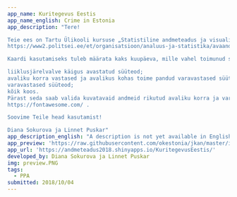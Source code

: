 ```yaml
---
app_name: Kuritegevus Eestis
app_name_english: Crime in Estonia
app_description: "Tere!

Teie ees on Tartu Ülikooli kursuse „Statistiline andmeteadus ja visualiseerimine“ lõpuprojekt. Projekti eesmärgiks oli luua kaardirakendus, mis kujutaks mingi ajaperioodi jooksul Eestis asetleidnud kuritegevust ja seaduserikkumisi. Kaart on valmistatud Politsei- ja Piirivalveameti avaandmete põhjal, mida uuendatakse igal neljapäeval ning mis on saadaval siin:
https://www2.politsei.ee/et/organisatsioon/analuus-ja-statistika/avaandmed.dot .

Kaardi kasutamiseks tuleb määrata kaks kuupäeva, mille vahel toimunud sündmused kaardile kuvatakse. Seejärel tuleb valida, mis tüüpi süüteod kaardile kantakse:

liiklusjärelvalve käigus avastatud süüteod;
avaliku korra vastased ja avalikus kohas toime pandud varavastased süüteod;
varavastased süüteod;
kõik koos.
Pärast seda saab valida kuvatavaid andmeid rikutud avaliku korra ja varavastase süüteo paragrahvi ning sõiduki liigi järgi. Kaardil kuvatud märgisele vajutades kuvatakse süüteoga seotud informatsioon. Asukohamärgistel kasutatud pildid pärinevad siit:
https://fontawesome.com/ .

Soovime Teile head kasutamist!

Diana Sokurova ja Linnet Puskar"
app_description_english: "A description is not yet available in English"
app_preview: 'https://raw.githubusercontent.com/okestonia/jkan/master/img/preview.PNG'
app_url: 'https://andmeteadus2018.shinyapps.io/KuritegevusEestis/'
developed_by: Diana Sokurova ja Linnet Puskar
img: preview.PNG
tags:
  - PPA
submitted: 2018/10/04
---
```

